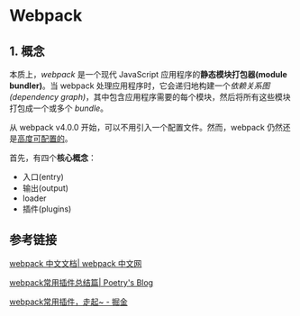 # Webpack

## 1. 概念

本质上，*webpack* 是一个现代 JavaScript 应用程序的**静态模块打包器(module bundler)**。当 webpack 处理应用程序时，它会递归地构建一个*依赖关系图(dependency graph)*，其中包含应用程序需要的每个模块，然后将所有这些模块打包成一个或多个 *bundle*。

从 webpack v4.0.0 开始，可以不用引入一个配置文件。然而，webpack 仍然还是[高度可配置的](https://www.webpackjs.com/configuration)。

首先，有四个**核心概念**：

- 入口(entry)
- 输出(output)
- loader
- 插件(plugins)





## 参考链接

[webpack 中文文档| webpack 中文网](https://www.webpackjs.com/)

[webpack常用插件总结篇| Poetry's Blog](https://blog.poetries.top/2018/11/20/webpack-config-optize/)

[webpack常用插件，走起~ - 掘金](https://juejin.im/post/5d591c2ae51d453b39774399)

